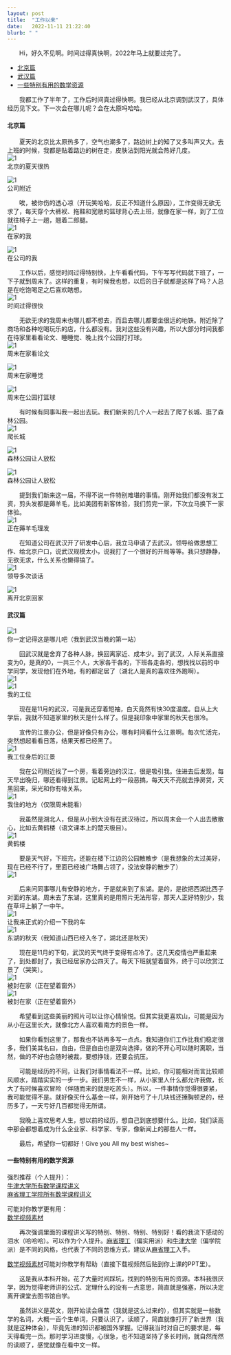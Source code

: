 ```yaml
---
layout: post
title:  "工作以来"
date:   2022-11-11 21:22:40
blurb: " "
---
```


&emsp;&emsp;Hi，好久不见啊。时间过得真快啊，2022年马上就要过完了。  

- [北京篇](#北京篇)
- [武汉篇](#武汉篇)
- [一些特别有用的数学资源](#一些特别有用的数学资源)

&emsp;&emsp;我都工作了半年了，工作后时间真过得快啊。我已经从北京调到武汉了，具体经历见下文。下一次会在哪儿呢？会在太原吗哈哈。  

#### 北京篇
&emsp;&emsp;夏天的北京比太原热多了，空气也潮多了，路边树上的知了又多叫声又大。去上班的时候，我都是贴着路边的树在走，皮肤沾到阳光就会热好几度。  
![1](https://pic4.zhimg.com/80/v2-1a5686c70cd01d39395b5bdc8dd82e0b_720w.webp)  
北京的夏天很热  

![1](https://pic4.zhimg.com/80/v2-c207d796916d257c92fba45bec5a53cb_720w.webp)  
公司附近  

&emsp;&emsp;唉，被你伤的透心凉（开玩笑哈哈，反正不知道什么原因），工作变得无欲无求了，每天穿个大裤衩、拖鞋和宽敞的篮球背心去上班，就像在家一样，到了工位就往椅子上一趟，翘着二郎腿。  
![1](https://pic1.zhimg.com/80/v2-61ed2a198a8ea1bb1ec705323211ffd4_720w.webp)  
在家的我  

![1](https://pic3.zhimg.com/80/v2-3a06fbd4cc97b8d905c4a594250b6d22_720w.webp)  
在公司的我  

&emsp;&emsp;工作以后，感觉时间过得特别快，上午看看代码，下午写写代码就下班了，一下子就到周末了。这样的重复，有时候我也想，以后的日子就都是这样了吗？人总是在吃饱喝足之后喜欢瞎想。  
![1](https://pic4.zhimg.com/80/v2-508191e1090d3e891ae95a1e3abf1a77_720w.webp)  
时间过得很快  

&emsp;&emsp;无欲无求的我周末也哪儿都不想去，而且去哪儿都要坐很远的地铁。附近除了商场和各种吃喝玩乐的店，什么都没有。我对这些没有兴趣，所以大部分时间我都在待家里看看论文、睡睡觉、晚上找个公园打打球。    
![1](https://pic3.zhimg.com/80/v2-9abccd373fb64f078b330187e73ff772_720w.webp)  
周末在家看论文  

![1](https://pic3.zhimg.com/80/v2-cb3705c518e42c2a159c0b7b0b893f0a_720w.webp)  
周末在家睡觉  

![1](https://pic4.zhimg.com/80/v2-a4f8120c20741805341af1a22f7b7863_720w.webp)  
周末在公园打篮球    

&emsp;&emsp;有时候有同事叫我一起出去玩。我们新来的几个人一起去了爬了长城、逛了森林公园。  
![1](https://pic3.zhimg.com/80/v2-0e16e16ca16206f42f81578b972b832a_720w.webp)  
爬长城  

![1](https://pic4.zhimg.com/80/v2-a0cda9e78627a1c6d999f713079ec183_720w.webp)  
森林公园让人放松  

![1](https://pic4.zhimg.com/80/v2-000293baccb0396d7fd87256c10e6f6f_720w.webp)  
森林公园让人放松  

&emsp;&emsp;提到我们新来这一届，不得不说一件特别难堪的事情。刚开始我们都没有发工资，剪头发都是薅羊毛，比如美团有新客体验，我们剪完一家，下次立马换下一家体验。  
![1](https://pic2.zhimg.com/80/v2-50a0139e7328e920c218124a372aa389_720w.webp)  
正在薅羊毛理发  

&emsp;&emsp;在知道公司在武汉开了研发中心后，我立马申请了去武汉。领导给做思想工作、给北京户口，说武汉规模太小，说我打了一个很好的开局等等。我只想静静，无欲无求，什么关系也懒得搞了。  
![1](https://pic4.zhimg.com/80/v2-3f30f79ee6a71f03ac2a4a8fe8c702f7_720w.webp)  
领导多次谈话  

![1](https://pic4.zhimg.com/80/v2-b0109b6d3f646491ddfe893384bae267_720w.webp)  
离开北京回家  

#### 武汉篇  
![1](https://pic1.zhimg.com/80/v2-1da09ef59da0fc0f843106b3870198c5_720w.webp?source=d16d100b)  
你一定记得这是哪儿吧（我到武汉当晚的第一站）  

&emsp;&emsp;回武汉就是舍弃了各种人脉，换回离家近、成本少。到了武汉，人际关系直接变为0，是真的0，一共三个人，大家各干各的，下班各走各的，想找找以前的中学同学，发现他们在外地，有的都定居了（湖北人是真的喜欢往外跑啊）。  
![1](https://picd.zhimg.com/80/v2-11412c8d309a161ce526984942b8ba6d_720w.webp?source=d16d100b)  
![1](https://pica.zhimg.com/80/v2-24dab0d30e6802e6df47883c5e3069fa_720w.webp?source=d16d100b)  
我的工位  

&emsp;&emsp;现在是11月的武汉，可是我还穿着短袖，白天竟然有快30度温度。自从上大学后，我就不知道家里的秋天是什么样了。但是我印象中家里的秋天也很冷。  

&emsp;&emsp;宣传的江景办公，但是好像只有办公，哪有时间看什么江景啊。每次忙活完，突然想起看看日落，结果天都已经黑了。  
![1](https://picd.zhimg.com/80/v2-4831d7818727a41cb666f32bbf2e4b02_720w.webp?source=d16d100b)  
我工位身后的江景  

&emsp;&emsp;我在公司附近找了一个房，看着旁边的汉江，很是吸引我。住进去后发现，每天早出晚归，哪还看得到江景。记起网上的一段恶搞，每天天不亮就去挣房贷，天黑回来，采光和你有啥关系。  
![1](https://pica.zhimg.com/80/v2-82d996d6d4aa534a8bbc0df61394dd10_720w.webp?source=d16d100b)  
我住的地方（仅限周末能看）  

&emsp;&emsp;我虽然是湖北人，但是从小到大没有在武汉待过，所以周末会一个人出去散散心，比如去黄鹤楼（语文课本上的楚天极目）。  
![1](https://pic2.zhimg.com/v2-c7c2ea3c0779773228f23d801d3ca855_b.jpg)  
黄鹤楼  

&emsp;&emsp;要是天气好，下班完，还能在楼下江边的公园散散步（是我想象的太过美好，现在已经不行了，里面已经被广场舞占领了，没法安静的散步了）  
![1](https://pic4.zhimg.com/v2-666e7ad916e4208489174bc225b5a3f3_b.jpg)  

&emsp;&emsp;后来问同事哪儿有安静的地方，于是就来到了东湖。是的，是欲把西湖比西子对面的东湖。周末去了东湖，这里真的是用照片无法形容，那天人正好特别少，我在草坪上躺了一中午。  
![1](https://pic1.zhimg.com/v2-6f58a5302e67dbc126d5254ac9699374_b.jpg)  
让我来正式的介绍一下我的车  
![1](https://pic4.zhimg.com/v2-cd68153665a9191a60077e9e9881a3df_b.jpg)  
东湖的秋天（我知道山西已经入冬了，湖北还是秋天）  

&emsp;&emsp;现在是11月的下旬，武汉的天气终于变得有点冷了。这几天疫情也严重起来了，到处都封了，我已经居家办公四天了。每天下班就望着窗外，终于可以欣赏江景了（哭笑）。  
![1](https://pic4.zhimg.com/v2-32b860b19ee3c109efee2345e0918ab3_b.jpg)  
被封在家（正在望着窗外）  
![1](https://pic4.zhimg.com/v2-5de2cd20e90675a91c13075d7947d10f_b.jpg)  
被封在家（正在望着窗外）  

&emsp;&emsp;希望看到这些美丽的照片可以让你心情愉悦。但其实我更喜欢山，可能是因为从小在这里长大，就像北方人喜欢看南方的景色一样。  

&emsp;&emsp;如果你看到这里了，那我也不妨再多写一点点。我知道你们工作比我们稳定很多，我们美其名曰，自由，但是自由也是双向选择，做的不开心可以随时离职，当然，做的不好也会随时被裁，要想挣钱，还要会抗压。  

&emsp;&emsp;可能是经历的不同，让我们对事情看法不一样。比如，你可能相对而言比较顺风顺水，踏踏实实的一步一步。我们男生不一样，从小家里人什么都允许我做，长大了有时候喜欢冒险（伴随而来的就是吃苦头）。所以，一件事情你觉得很要紧，我可能觉得不是。就好像买什么基金一样，刚开始亏了十几块钱还捶胸顿足的，经历多了，一天亏好几百都觉得无所谓。  

&emsp;&emsp;我晚上喜欢思考人生，想以前的经历，想自己到底想要什么。比如，我们读高中那会都想着成为什么企业家、科学家、专家，像新闻上的那些人一样。

&emsp;&emsp;最后，希望你一切都好！Give you All my best wishes~  



#### 一些特别有用的数学资源  

强烈推荐（个人提升）：  
[牛津大学所有数学课程讲义](https://courses.maths.ox.ac.uk/)  
[麻省理工学院所有数学课程讲义](https://ocw.mit.edu/search/?d=Mathematics&q=math)  

可能对你教学更有用：  
[数学视频素材](https://search.bilibili.com/all?vt=27715117&keyword=3blue1brown&from_source=video_tag)  

&emsp;&emsp;再次强调里面的课程讲义写的特别、特别、特别、特别好！看的我流下感动的泪水（哈哈哈）。可以作为个人提升。[麻省理工](https://ocw.mit.edu/search/?d=Mathematics&q=math)（偏实用派）和[牛津大学](https://courses.maths.ox.ac.uk/)（偏学院派）是不同的风格，也代表了不同的思维方式，建议从[麻省理工](https://ocw.mit.edu/search/?d=Mathematics&q=math)入手。  

[数学视频素材](https://search.bilibili.com/all?vt=27715117&keyword=3blue1brown&from_source=video_tag)可能对你教学有帮助（直接下载视频然后贴到你上课的PPT里）。  

&emsp;&emsp;这是我从本科开始，花了大量时间踩坑，找到的特别有用的资源。本科我很厌学，因为觉得老师讲的公式、定理什么的没有一点意思，简直就是强塞，所以决定离开课堂去图书馆自学。  

&emsp;&emsp;虽然讲义是英文，刚开始读会痛苦（我就是这么过来的），但其实就是一些数学的名词，大概一百个生单词，只要认识了，读顺了，简直就像打开了新世界（我就是这种体会），毕竟先进的知识都被国外掌握。记得我当时对自己的要求是，每天得看完一页。那时学习进度慢，心很急，也不知道坚持了多长时间，就自然而然的读顺了，感觉就像在看中文一样。  

